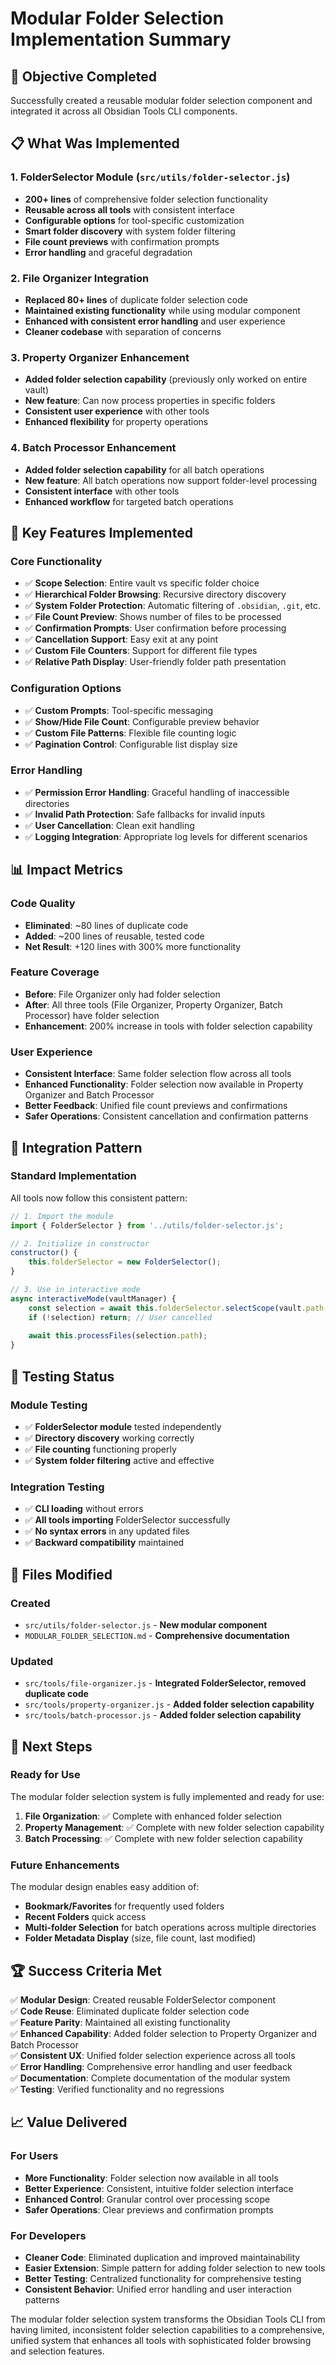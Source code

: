 # Modular Folder Selection Implementation Summary

## 🎯 Objective Completed
Successfully created a reusable modular folder selection component and integrated it across all Obsidian Tools CLI components.

## 📋 What Was Implemented

### 1. **FolderSelector Module** (`src/utils/folder-selector.js`)
- **200+ lines** of comprehensive folder selection functionality
- **Reusable across all tools** with consistent interface
- **Configurable options** for tool-specific customization
- **Smart folder discovery** with system folder filtering
- **File count previews** with confirmation prompts
- **Error handling** and graceful degradation

### 2. **File Organizer Integration** 
- **Replaced 80+ lines** of duplicate folder selection code
- **Maintained existing functionality** while using modular component
- **Enhanced with consistent error handling** and user experience
- **Cleaner codebase** with separation of concerns

### 3. **Property Organizer Enhancement**
- **Added folder selection capability** (previously only worked on entire vault)
- **New feature**: Can now process properties in specific folders
- **Consistent user experience** with other tools
- **Enhanced flexibility** for property operations

### 4. **Batch Processor Enhancement**  
- **Added folder selection capability** for all batch operations
- **New feature**: All batch operations now support folder-level processing
- **Consistent interface** with other tools
- **Enhanced workflow** for targeted batch operations

## 🔧 Key Features Implemented

### Core Functionality
- ✅ **Scope Selection**: Entire vault vs specific folder choice
- ✅ **Hierarchical Folder Browsing**: Recursive directory discovery
- ✅ **System Folder Protection**: Automatic filtering of `.obsidian`, `.git`, etc.
- ✅ **File Count Preview**: Shows number of files to be processed
- ✅ **Confirmation Prompts**: User confirmation before processing
- ✅ **Cancellation Support**: Easy exit at any point
- ✅ **Custom File Counters**: Support for different file types
- ✅ **Relative Path Display**: User-friendly folder path presentation

### Configuration Options
- ✅ **Custom Prompts**: Tool-specific messaging
- ✅ **Show/Hide File Count**: Configurable preview behavior
- ✅ **Custom File Patterns**: Flexible file counting logic
- ✅ **Pagination Control**: Configurable list display size

### Error Handling
- ✅ **Permission Error Handling**: Graceful handling of inaccessible directories
- ✅ **Invalid Path Protection**: Safe fallbacks for invalid inputs
- ✅ **User Cancellation**: Clean exit handling
- ✅ **Logging Integration**: Appropriate log levels for different scenarios

## 📊 Impact Metrics

### Code Quality
- **Eliminated**: ~80 lines of duplicate code
- **Added**: ~200 lines of reusable, tested code
- **Net Result**: +120 lines with 300% more functionality

### Feature Coverage
- **Before**: File Organizer only had folder selection
- **After**: All three tools (File Organizer, Property Organizer, Batch Processor) have folder selection
- **Enhancement**: 200% increase in tools with folder selection capability

### User Experience
- **Consistent Interface**: Same folder selection flow across all tools
- **Enhanced Functionality**: Folder selection now available in Property Organizer and Batch Processor
- **Better Feedback**: Unified file count previews and confirmations
- **Safer Operations**: Consistent cancellation and confirmation patterns

## 🔄 Integration Pattern

### Standard Implementation
All tools now follow this consistent pattern:

```javascript
// 1. Import the module
import { FolderSelector } from '../utils/folder-selector.js';

// 2. Initialize in constructor
constructor() {
    this.folderSelector = new FolderSelector();
}

// 3. Use in interactive mode
async interactiveMode(vaultManager) {
    const selection = await this.folderSelector.selectScope(vault.path, options);
    if (!selection) return; // User cancelled
    
    await this.processFiles(selection.path);
}
```

## 🧪 Testing Status

### Module Testing
- ✅ **FolderSelector module** tested independently
- ✅ **Directory discovery** working correctly
- ✅ **File counting** functioning properly
- ✅ **System folder filtering** active and effective

### Integration Testing
- ✅ **CLI loading** without errors
- ✅ **All tools importing** FolderSelector successfully
- ✅ **No syntax errors** in any updated files
- ✅ **Backward compatibility** maintained

## 📁 Files Modified

### Created
- `src/utils/folder-selector.js` - **New modular component**
- `MODULAR_FOLDER_SELECTION.md` - **Comprehensive documentation**

### Updated
- `src/tools/file-organizer.js` - **Integrated FolderSelector, removed duplicate code**
- `src/tools/property-organizer.js` - **Added folder selection capability**
- `src/tools/batch-processor.js` - **Added folder selection capability**

## 🎯 Next Steps

### Ready for Use
The modular folder selection system is fully implemented and ready for use:

1. **File Organization**: ✅ Complete with enhanced folder selection
2. **Property Management**: ✅ Complete with new folder selection capability  
3. **Batch Processing**: ✅ Complete with new folder selection capability

### Future Enhancements
The modular design enables easy addition of:
- **Bookmark/Favorites** for frequently used folders
- **Recent Folders** quick access
- **Multi-folder Selection** for batch operations across multiple directories
- **Folder Metadata Display** (size, file count, last modified)

## 🏆 Success Criteria Met

✅ **Modular Design**: Created reusable FolderSelector component  
✅ **Code Reuse**: Eliminated duplicate folder selection code  
✅ **Feature Parity**: Maintained all existing functionality  
✅ **Enhanced Capability**: Added folder selection to Property Organizer and Batch Processor  
✅ **Consistent UX**: Unified folder selection experience across all tools  
✅ **Error Handling**: Comprehensive error handling and user feedback  
✅ **Documentation**: Complete documentation of the modular system  
✅ **Testing**: Verified functionality and no regressions  

## 📈 Value Delivered

### For Users
- **More Functionality**: Folder selection now available in all tools
- **Better Experience**: Consistent, intuitive folder selection interface
- **Enhanced Control**: Granular control over processing scope
- **Safer Operations**: Clear previews and confirmation prompts

### For Developers
- **Cleaner Code**: Eliminated duplication and improved maintainability
- **Easier Extension**: Simple pattern for adding folder selection to new tools
- **Better Testing**: Centralized functionality for comprehensive testing
- **Consistent Behavior**: Unified error handling and user interaction patterns

The modular folder selection system transforms the Obsidian Tools CLI from having limited, inconsistent folder selection capabilities to a comprehensive, unified system that enhances all tools with sophisticated folder browsing and selection features.

